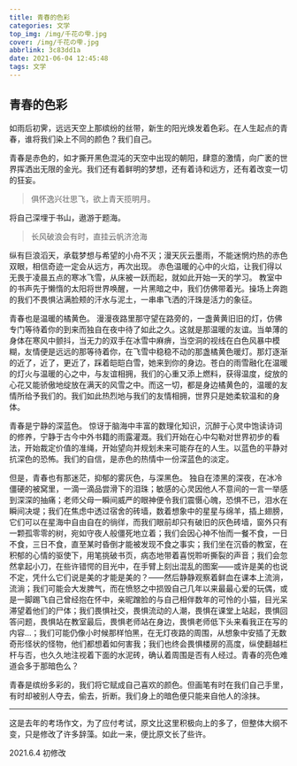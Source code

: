 ```yaml
---
title: 青春的色彩
categories: 文学
top_img: /img/千花の雫.jpg
cover: /img/千花の雫.jpg
abbrlink: 3c83dd1a
date: 2021-06-04 12:45:48
tags: 文学
---
```


青春的色彩
---
如雨后初霁，远远天空上那缤纷的丝带，新生的阳光焕发着色彩。在人生起点的青春，谁将我们染上不同的颜色？我们自己。

青春是赤色的，如才撕开黑色混沌的天空中出现的朝阳，肆意的激情，向广袤的世界挥洒出无限的金光。我们还有着鲜明的梦想，还有着诗和远方，还有着改变一切的狂妄。

> 俱怀逸兴壮思飞，欲上青天揽明月。

将自己深埋于书山，遨游于题海。

> 长风破浪会有时，直挂云帆济沧海

纵有巨浪滔天，承载梦想与希望的小舟不灭；漫天灰云墨雨，不能迷惘灼热的赤色双眼，相信奇迹一定会从远方，再次出现。
赤色温暖的心中的火焰，让我们得以无畏于凌晨五点的寒冰飞雪，从床被一跃而起，就如此开始一天的学习。
教室中的书声先于懒惰的太阳将世界唤醒，一片黑暗之中，我们仿佛带着光。操场上奔跑的我们不畏惧沾满脸颊的汗水与泥土，一串串飞洒的汗珠是活力的象征。

青春也是温暖的橘黄色。
漫漫夜路里那守望在路旁的，一盏黄黄旧旧的灯，仿佛专门等待着你的到来而独自在夜中待了如此之久。这就是那温暖的友谊。当单薄的身体在寒风中颤抖，当无力的双手在冰雪中麻痹，当空洞的视线在白色风暴中模糊，友情便是远远的那等待着你，在飞雪中稳稳不动的那盏橘黄色暖灯。那灯逐渐的近了，近了，更近了，踩着皑皑白雪，她来到你的身边。苍白的雨雪融化在温暖的灯火与温暖的心之中，与友谊相拥，我们的心重又添上燃料，获得温度，绽放的心花又能骄傲地绽放在满天的风雪之中。而这一切，都是身边橘黄色的，温暖的友情所给予我们的。我们如此热烈地与我们的友情相拥，世界只是她柔软温和的身体。

青春是宁静的深蓝色。
惊讶于脑海中丰富的数理化知识，沉醉于心灵中饱读诗词的修养，宁静于古今中外书籍的雨露灌溉。我们开始在心中勾勒对世界初步的看法，开始裁定价值的准绳，开始望向并规划未来可能存在的人生。以蓝色的平静对抗深色的恐怖。我们的自信，是赤色的热情中一份深蓝色的淡定。

但是，青春也有那迷茫，抑郁的雾灰色，与深黑色。
独自在漆黑的深夜，在冰冷僵硬的被窝里，一滴一滴品尝滑下的泪珠；敏感的心灵因他人不意间的一言一举感到深深的抽痛；老师父母一瞬间威严的眼神便令我们震慑心魄，恐惧不已，泪水在瞬间决堤；我们在焦虑中透过宿舍的砖墙，数着想象中的星星与绵羊，插上翅膀，它们可以在星海中自由自在的徜徉，而我们眼前却只有破旧的灰色砖墙，窗外只有一颗孤零零的树，宛如守夜人般僵死地立着；我们会因心神不怡而一餐不食，一日不食，三日不食，直至某时昏倒才能被发现不食之事实；我们坐在沉昏的教室，在积郁的心情的驱使下，用笔挑破书页，病态地带着喜悦聆听撕裂的声音；我们会忽然拿起小刀，在些许错愕的目光中，在手臂上刻出混乱的图案——或许是美的也说不定，凭什么它们说是美的才能是美的？——然后静静观察着鲜血在课本上流淌，流淌；我们可能会大发脾气，而在愤怒之中损毁自己几年以来最最心爱的玩偶，或是一脚踢飞自己曾经抱在怀中，亲昵蹭脸的与自己相伴数年的可怜的小猫，目光呆滞望着他们的尸体；我们畏惧社交，畏惧流动的人潮，畏惧在课堂上站起，畏惧回答问题，畏惧站在教室最后，畏惧老师站在身边，畏惧老师低下头来看我正在写的内容...；我们可能仍像小时候那样怕黑，在无灯夜路的周围，从想象中安插了无数奇形怪状的怪物，他们都想着如何害我；我们也终会畏惧楼房的高度，纵使翻越栏杆与否，也久久地注视着下面的水泥砖，确认着周围是否有人经过。青春的亮色难道会多于那暗色么？

青春是缤纷多彩的，我们将它赋成自己喜欢的颜色。但画笔有时在我们自己手里，有时却被别人夺去，偷去，折断。我们身上的暗色便只能来自他人的涂抹。

---
这是去年的考场作文，为了应付考试，原文比这里积极向上的多了，但整体大纲不变，只是修改了许多辞藻。如此一来，便比原文长了些许。

2021.6.4 初修改
